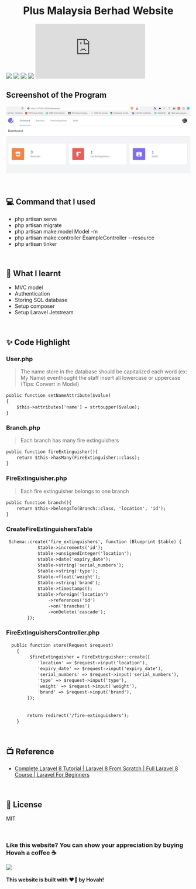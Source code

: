 # <div align="center">Plus Malaysia Berhad Website</div> 

[![](https://img.shields.io/badge/PHP-^7.3|^8.0-lightgrey?style=flat&logo=php)](https://www.php.net/)
[![](https://img.shields.io/badge/Laravel-^8.75-red?style=flat&logo=laravel)](https://laravel.com/)
[![](https://img.shields.io/badge/Laravel%20Jetstream-^2.5-purple?style=flat&logo=jetstream)](https://jetstream.laravel.com/)
[![](https://img.shields.io/badge/TailwindCSS-^3.0.0-blue?style=flat&logo=tailwindcss)](https://tailwindcss.com/)
[![](https://img.shields.io/badge/Alpine.js-^3.0.6-lightblue?style=flat&logo=alpine.js)](https://alpinejs.dev/)

## Screenshot of the Program
![ Screenshot.](https://github.com/hovahyii/plus-malaysia-berhad/blob/main/public/images/laravel.JPG)

<br/>

## 💻 Command that I used
- php artisan serve
- php artisan migrate
- php artisan make:model Model -m 
- php artisan make:controller ExampleController --resource
- php artisan tinker

<br/>

## 🤔 What I learnt
- MVC model
- Authentication
- Storing SQL database
- Setup composer
- Setup Laravel Jetstream

<br/>

## ✨ Code Highlight

### User.php
> The name store in the database should be capitalized each word (ex: My Name) eventhought the staff insert all lowercase or uppercase (Tips: Convert in Model)
```
public function setNameAttribute($value)
{
    $this->attributes['name'] = strtoupper($value);
}
```

### Branch.php
> Each branch has many fire extinguishers
```
public function fireExtinguisher(){
    return $this->hasMany(FireExtinguisher::class);
}
```

### FireExtinguisher.php
> Each fire extinguisher belongs to one branch
```
public function branch(){
    return $this->belongsTo(Branch::class, 'location', 'id');
}
```

### CreateFireExtinguishersTable
```
 Schema::create('fire_extinguishers', function (Blueprint $table) {
            $table->increments('id');
            $table->unsignedInteger('location');
            $table->date('expiry_date');
            $table->string('serial_numbers');
            $table->string('type');
            $table->float('weight');
            $table->string('brand');
            $table->timestamps();
            $table->foreign('location')
                ->references('id')
                ->on('branches')
                ->onDelete('cascade');
        });
```

### FireExtinguishersController.php
```
  public function store(Request $request)
    {
         $fireExtinguisher = FireExtinguisher::create([
            'location' => $request->input('location'),
            'expiry_date' => $request->input('expiry_date'),
            'serial_numbers' => $request->input('serial_numbers'),
            'type' => $request->input('type'),
            'weight' => $request->input('weight'),
            'brand' => $request->input('brand'),  
        ]);


        return redirect('/fire-extinguishers');
    }
```



<br/>



## 📺 Reference
* [Complete Laravel 8 Tutorial | Laravel 8 From Scratch | Full Laravel 8 Course | Laravel For Beginners
](https://www.youtube.com/watch?v=376vZ1wNYPA)


<br/>

## 📝 License
MIT

<br/>

### Like this website? You can show your appreciation by buying Hovah a coffee ☕
<a target="_blank" rel="noopener noreferrer" href="https://www.buymeacoffee.com/hovahyii">
<img src="https://github.com/appcraftstudio/buymeacoffee/raw/master/Images/snapshot-bmc-button.png" width="300" style="max-width:100%;">
</a>

<br/>

**This website is built with ❤️‍🔥 by  Hovah!**

